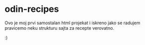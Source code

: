# odin-recipes
Ovo je moj prvi samostalan html projekat i iskreno jako se radujem pravicemo neku strukturu sajta za recepte verovatno.

:)
